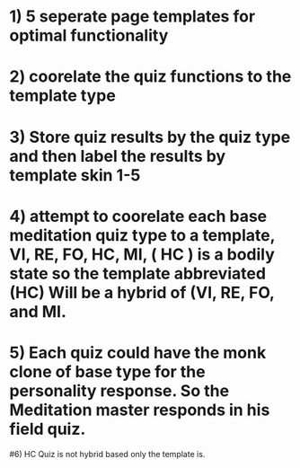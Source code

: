 # 1) 5 seperate page templates for optimal functionality
# 2) coorelate the quiz functions to the template type
# 3) Store quiz results by the quiz type and then label the results by template skin 1-5
# 4) attempt to coorelate each base meditation quiz type to a template, VI, RE, FO, HC, MI, ( HC ) is a bodily state so the template abbreviated (HC) Will be a hybrid of (VI, RE, FO, and MI.
# 5) Each quiz could have the monk clone of base type for the personality response. So the Meditation master responds in his field quiz.
#6) HC Quiz is not hybrid based only the template is.
